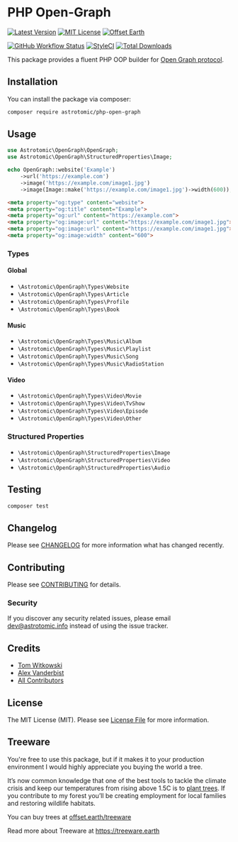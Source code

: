 # PHP Open-Graph

[![Latest Version](http://img.shields.io/packagist/v/astrotomic/php-open-graph.svg?label=Release&style=for-the-badge)](https://packagist.org/packages/astrotomic/php-open-graph)
[![MIT License](https://img.shields.io/github/license/Astrotomic/php-open-graph.svg?label=License&color=blue&style=for-the-badge)](https://github.com/Astrotomic/php-open-graph/blob/master/LICENSE)
[![Offset Earth](https://img.shields.io/badge/Treeware-%F0%9F%8C%B3-green?style=for-the-badge)](https://plant.treeware.earth/Astrotomic/php-open-graph)

[![GitHub Workflow Status](https://img.shields.io/github/workflow/status/Astrotomic/php-open-graph/run-tests?style=flat-square&logoColor=white&logo=github&label=Tests)](https://github.com/Astrotomic/php-open-graph/actions?query=workflow%3Arun-tests)
[![StyleCI](https://styleci.io/repos/82821437/shield)](https://styleci.io/repos/82821437)
[![Total Downloads](https://img.shields.io/packagist/dt/astrotomic/php-open-graph.svg?label=Downloads&style=flat-square)](https://packagist.org/packages/astrotomic/php-open-graph)

This package provides a fluent PHP OOP builder for [Open Graph protocol](https://ogp.me).

## Installation

You can install the package via composer:

```bash
composer require astrotomic/php-open-graph
```

## Usage

```php
use Astrotomic\OpenGraph\OpenGraph;
use Astrotomic\OpenGraph\StructuredProperties\Image;

echo OpenGraph::website('Example')
    ->url('https://example.com')
    ->image('https://example.com/image1.jpg')
    ->image(Image::make('https://example.com/image1.jpg')->width(600));
```

```html
<meta property="og:type" content="website">
<meta property="og:title" content="Example">
<meta property="og:url" content="https://example.com">
<meta property="og:image:url" content="https://example.com/image1.jpg">
<meta property="og:image:url" content="https://example.com/image1.jpg">
<meta property="og:image:width" content="600">
```

### Types

#### Global

* `\Astrotomic\OpenGraph\Types\Website`
* `\Astrotomic\OpenGraph\Types\Article`
* `\Astrotomic\OpenGraph\Types\Profile`
* `\Astrotomic\OpenGraph\Types\Book`

#### Music

* `\Astrotomic\OpenGraph\Types\Music\Album`
* `\Astrotomic\OpenGraph\Types\Music\Playlist`
* `\Astrotomic\OpenGraph\Types\Music\Song`
* `\Astrotomic\OpenGraph\Types\Music\RadioStation`

#### Video

* `\Astrotomic\OpenGraph\Types\Video\Movie`
* `\Astrotomic\OpenGraph\Types\Video\TvShow`
* `\Astrotomic\OpenGraph\Types\Video\Episode`
* `\Astrotomic\OpenGraph\Types\Video\Other`

### Structured Properties

* `\Astrotomic\OpenGraph\StructuredProperties\Image`
* `\Astrotomic\OpenGraph\StructuredProperties\Video`
* `\Astrotomic\OpenGraph\StructuredProperties\Audio`

## Testing

``` bash
composer test
```

## Changelog

Please see [CHANGELOG](CHANGELOG.md) for more information what has changed recently.

## Contributing

Please see [CONTRIBUTING](CONTRIBUTING.md) for details.

### Security

If you discover any security related issues, please email dev@astrotomic.info instead of using the issue tracker.

## Credits

- [Tom Witkowski](https://github.com/Gummibeer)
- [Alex Vanderbist](https://github.com/AlexVanderbist)
- [All Contributors](../../contributors)

## License

The MIT License (MIT). Please see [License File](LICENSE.md) for more information.

## Treeware

You're free to use this package, but if it makes it to your production environment I would highly appreciate you buying the world a tree.

It’s now common knowledge that one of the best tools to tackle the climate crisis and keep our temperatures from rising above 1.5C is to [plant trees](https://www.bbc.co.uk/news/science-environment-48870920). If you contribute to my forest you’ll be creating employment for local families and restoring wildlife habitats.

You can buy trees at [offset.earth/treeware](https://plant.treeware.earth/Astrotomic/php-open-graph)

Read more about Treeware at https://treeware.earth

